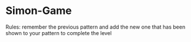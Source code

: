 # Simon-Game
Rules: remember the previous pattern and add the new one that has been shown to your pattern to complete the level
